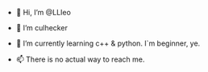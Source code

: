 - 👋 Hi, I’m @LLIeo
- 👀 I’m culhecker
- 🌱 I’m currently learning c++ & python. I`m beginner, ye.

- 📫 There is no actual way to reach me.
<!---
LLIeo/LLIeo is a ✨ special ✨ repository because its `README.md` (this file) appears on your GitHub profile.
You can click the Preview link to take a look at your changes.
--->
